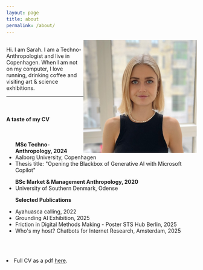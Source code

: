 ```yaml
---
layout: page
title: about
permalink: /about/
---
```


<img src="/img/SARAHIDPICTURE2.jpg" alt="Sarah ID" style="float:right; max-width:300px;" />

<br/>
Hi.
I am Sarah. 
I am a Techno-Anthropologist and live in Copenhagen. When I am not on my computer, I love running, drinking coffee and visiting art & science exhibitions.
<br/>

***
<br/>

<h4> A taste of my CV </h4>
<br/>

<ul>
<strong>MSc Techno-Anthropology, 2024</strong>
<li> Aalborg University, Copenhagen </li>
<li>Thesis title: "Opening the Blackbox of Generative AI with Microsoft Copilot" </li>
</ul>

<ul>
<strong>BSc Market & Management Anthropology, 2020</strong>
<li>University of Southern Denmark, Odense </li>
</ul>

<ul>
<strong>Selected Publications</strong>
</ul>

<ul>
<li>Ayahuasca calling, 2022</li>
<li>Grounding AI Exhibition, 2025 </li>
<li>Friction in Digital Methods Making - Poster STS Hub Berlin, 2025</li>
<li>Who's my host? Chatbots for Internet Research, Amsterdam, 2025</li>
</ul>



<br/><br/>
<li>Full CV as a pdf <a href="{{ site.baseurl }}/pdfs/Sarah Feldes-5.pdf">here</a>.</li>

<br/><br/>
